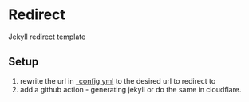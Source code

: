 # Redirect
Jekyll redirect template

## Setup

1. rewrite the url in [_config.yml](_config.yml) to the desired url to redirect to
2. add a github action - generating jekyll or do the same in cloudflare.
